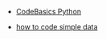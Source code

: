 * [CodeBasics Python](http://jackwatt.com/notes/courses/codebasics/py/basics/index)

* [how to code simple data](http://jackwatt.com/notes/courses/how_to_code_simple_data)
